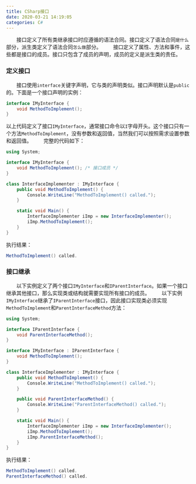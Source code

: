 ```yaml
---
title: CSharp接口
date: 2020-03-21 14:19:05
categories: C#
---
```

&emsp;&emsp;接口定义了所有类继承接口时应遵循的语法合同。接口定义了语法合同`是什么`部分，派生类定义了语法合同`怎么做`部分。<!--more-->
&emsp;&emsp;接口定义了属性、方法和事件，这些都是接口的成员。接口只包含了成员的声明，成员的定义是派生类的责任。

### 定义接口

&emsp;&emsp;接口使用`interface`关键字声明，它与类的声明类似。接口声明默认是`public`的。下面是一个接口声明的实例：

``` cs
interface IMyInterface {
    void MethodToImplement();
}
```

以上代码定义了接口`IMyInterface`，通常接口命令以`I`字母开头。这个接口只有一个方法`MethodToImplement`，没有参数和返回值，当然我们可以按照需求设置参数和返回值。
&emsp;&emsp;完整的代码如下：

``` cs
using System;

interface IMyInterface {
    void MethodToImplement(); /* 接口成员 */
}

class InterfaceImplementer : IMyInterface {
    public void MethodToImplement() {
        Console.WriteLine("MethodToImplement() called.");
    }

    static void Main() {
        InterfaceImplementer iImp = new InterfaceImplementer();
        iImp.MethodToImplement();
    }
}
```

执行结果：

``` cs
MethodToImplement() called.
```

### 接口继承

&emsp;&emsp;以下实例定义了两个接口`IMyInterface`和`IParentInterface`。如果一个接口继承其他接口，那么实现类或结构就需要实现所有接口的成员。
&emsp;&emsp;以下实例`IMyInterface`继承了`IParentInterface`接口，因此接口实现类必须实现`MethodToImplement`和`ParentInterfaceMethod`方法：

``` cs
using System;

interface IParentInterface {
    void ParentInterfaceMethod();
}

interface IMyInterface : IParentInterface {
    void MethodToImplement();
}

class InterfaceImplementer : IMyInterface {
    public void MethodToImplement() {
        Console.WriteLine("MethodToImplement() called.");
    }

    public void ParentInterfaceMethod() {
        Console.WriteLine("ParentInterfaceMethod() called.");
    }

    static void Main() {
        InterfaceImplementer iImp = new InterfaceImplementer();
        iImp.MethodToImplement();
        iImp.ParentInterfaceMethod();
    }
}
```

执行结果：

``` cs
MethodToImplement() called.
ParentInterfaceMethod() called.
```